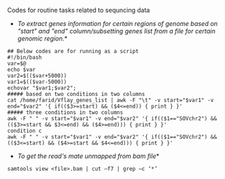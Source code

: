 Codes for routine tasks related to sequncing data
- *To extract genes information for certain regions of genome based on "start" and "end" column/subsetting genes list from a file for certain genomic region.**
~~~
## Below codes are for running as a script
#!/bin/bash
var=$@
echo $var
var2=$(($var+5000))
var1=$(($var-5000))
echovar "$var1;$var2";
##### based on two conditions in two columns
cat /home/farid/Vflay_genes_list | awk -F "\t" -v start="$var1" -v end="$var2" '{ if(($3>=start) && ($4<=end)) { print } }' 
##### three conditions in two columns
awk -F " " -v start="$var1" -v end="$var2" '{ if(($1=="SOVchr2") && (($3>=start && $3<=end) && ($4>=end))) { print } }' 
condition c
awk -F " " -v start="$var1" -v end="$var2" '{ if(($1=="SOVchr2") && (($3<=start) && ($4>=start && $4<=end))) { print } }' 
~~~
- *To get the read's mate unmapped from bam file** 
~~~
samtools view <file>.bam | cut –f7 | grep –c ‘*’
~~~

